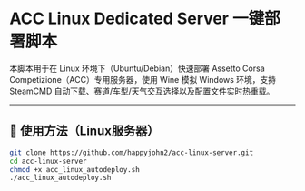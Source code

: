 # ACC Linux Dedicated Server 一键部署脚本

本脚本用于在 Linux 环境下（Ubuntu/Debian）快速部署 Assetto Corsa Competizione（ACC）专用服务器，使用 Wine 模拟 Windows 环境，支持 SteamCMD 自动下载、赛道/车型/天气交互选择以及配置文件实时热重载。

---

## 🚀 使用方法（Linux服务器）

```bash
git clone https://github.com/happyjohn2/acc-linux-server.git
cd acc-linux-server
chmod +x acc_linux_autodeploy.sh
./acc_linux_autodeploy.sh
